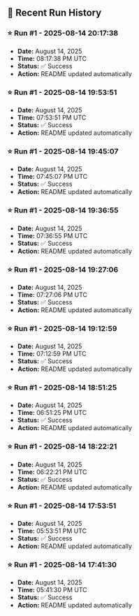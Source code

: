 
## 📝 Recent Run History
<!-- HISTORY_START -->
### ⭐ Run #1 - 2025-08-14 20:17:38
- **Date:** August 14, 2025
- **Time:** 08:17:38 PM UTC
- **Status:** ✅ Success
- **Action:** README updated automatically

### ⭐ Run #1 - 2025-08-14 19:53:51
- **Date:** August 14, 2025
- **Time:** 07:53:51 PM UTC
- **Status:** ✅ Success
- **Action:** README updated automatically

### ⭐ Run #1 - 2025-08-14 19:45:07
- **Date:** August 14, 2025
- **Time:** 07:45:07 PM UTC
- **Status:** ✅ Success
- **Action:** README updated automatically

### ⭐ Run #1 - 2025-08-14 19:36:55
- **Date:** August 14, 2025
- **Time:** 07:36:55 PM UTC
- **Status:** ✅ Success
- **Action:** README updated automatically

### ⭐ Run #1 - 2025-08-14 19:27:06
- **Date:** August 14, 2025
- **Time:** 07:27:06 PM UTC
- **Status:** ✅ Success
- **Action:** README updated automatically

### ⭐ Run #1 - 2025-08-14 19:12:59
- **Date:** August 14, 2025
- **Time:** 07:12:59 PM UTC
- **Status:** ✅ Success
- **Action:** README updated automatically

### ⭐ Run #1 - 2025-08-14 18:51:25
- **Date:** August 14, 2025
- **Time:** 06:51:25 PM UTC
- **Status:** ✅ Success
- **Action:** README updated automatically

### ⭐ Run #1 - 2025-08-14 18:22:21
- **Date:** August 14, 2025
- **Time:** 06:22:21 PM UTC
- **Status:** ✅ Success
- **Action:** README updated automatically

### ⭐ Run #1 - 2025-08-14 17:53:51
- **Date:** August 14, 2025
- **Time:** 05:53:51 PM UTC
- **Status:** ✅ Success
- **Action:** README updated automatically

### ⭐ Run #1 - 2025-08-14 17:41:30
- **Date:** August 14, 2025
- **Time:** 05:41:30 PM UTC
- **Status:** ✅ Success
- **Action:** README updated automatically
<!-- HISTORY_END -->
